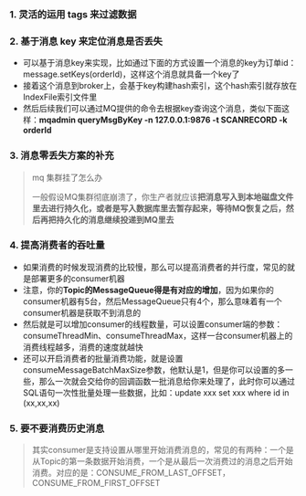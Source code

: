 ### 1. 灵活的运用 tags 来过滤数据



### 2. 基于消息 key 来定位消息是否丢失

- 可以基于消息key来实现，比如通过下面的方式设置一个消息的key为订单id：message.setKeys(orderId)，这样这个消息就具备一个key了
- 接着这个消息到broker上，会基于key构建hash索引，这个hash索引就存放在IndexFile索引文件里
- 然后后续我们可以通过MQ提供的命令去根据key查询这个消息，类似下面这样：**mqadmin queryMsgByKey -n 127.0.0.1:9876 -t SCANRECORD -k orderId**



### 3. 消息零丢失方案的补充

> mq 集群挂了怎么办
>
> 一般假设MQ集群彻底崩溃了，你生产者就应该**把消息写入到本地磁盘文件里去进行持久化，或者是写入数据库里去暂存起来，等待MQ恢复之后，然后再把持久化的消息继续投递到MQ里去**



### 4. 提高消费者的吞吐量

- 如果消费的时候发现消费的比较慢，那么可以提高消费者的并行度，常见的就是部署更多的consumer机器
- 注意，你的**Topic的MessageQueue得是有对应的增加**，因为如果你的consumer机器有5台，然后MessageQueue只有4个，那么意味着有一个consumer机器是获取不到消息的
- 然后就是可以增加consumer的线程数量，可以设置consumer端的参数：consumeThreadMin、consumeThreadMax，这样一台consumer机器上的消费线程越多，消费的速度就越快
- 还可以开启消费者的批量消费功能，就是设置consumeMessageBatchMaxSize参数，他默认是1，但是你可以设置的多一些，那么一次就会交给你的回调函数一批消息给你来处理了，此时你可以通过SQL语句一次性批量处理一些数据，比如：update xxx set xxx where id in (xx,xx,xx)



### 5. 要不要消费历史消息

> 其实consumer是支持设置从哪里开始消费消息的，常见的有两种：一个是从Topic的第一条数据开始消费，一个是从最后一次消费过的消息之后开始消费。对应的是：CONSUME_FROM_LAST_OFFSET，CONSUME_FROM_FIRST_OFFSET